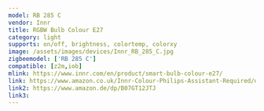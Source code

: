 ```yaml
---
model: RB 285 C
vendor: Innr
title: RGBW Bulb Colour E27
category: light
supports: on/off, brightness, colortemp, colorxy
image: /assets/images/devices/Innr_RB_285_C.jpg
zigbeemodel: ['RB 285 C']
compatible: [z2m,iob]
mlink: https://www.innr.com/en/product/smart-bulb-colour-e27/
link: https://www.amazon.co.uk/Innr-Colour-Philips-Assistant-Required/dp/B07GT1LWDH
link2: https://www.amazon.de/dp/B07GT12JTJ
link3: 
---
```


